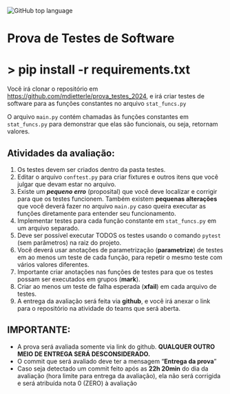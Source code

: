 ![GitHub top language](https://img.shields.io/github/languages/top/mdietterle/prova_testes_2024)

# Prova de Testes de Software

# > pip install -r requirements.txt

Você irá clonar o repositório em https://github.com/mdietterle/prova_testes_2024, e irá criar testes de software para as funções constantes no arquivo `stat_funcs.py`

O arquivo `main.py` contém chamadas às funções constantes em `stat_funcs.py` para demonstrar que elas são funcionais, ou seja, retornam valores.

## Atividades da avaliação:

1.  Os testes devem ser criados dentro da pasta testes.
2.  Editar o arquivo `conftest.py` para criar fixtures e outros itens que você julgar que devam estar no arquivo.
3.  Existe um ***pequeno erro*** (proposital) que você deve localizar e corrigir para que os testes funcionem. Também existem **pequenas alterações** que você deverá fazer no arquivo `main.py` caso queira executar as funções diretamente para entender seu funcionamento.
4. Implementar testes para cada função constante em `stat_funcs.py` em um arquivo separado.
5.  Deve ser possível executar TODOS os testes usando o comando `pytest`  (sem parâmetros) na raiz do projeto.
6.  Você deverá usar anotações de parametrização (**parametrize**) de testes em ao menos um teste de cada função, para repetir o mesmo teste com vários valores diferentes.
7.  Importante criar anotações nas funções de testes para que os testes possam ser executados em grupos (**mark**).
8.  Criar ao menos um teste de falha esperada (**xfail**) em cada arquivo de testes. 
9.  A entrega da avaliação será feita via **github**, e você irá anexar o link para o repositório na atividade do teams que será aberta.
    

## IMPORTANTE:

- A prova será avaliada somente via link do github. **QUALQUER OUTRO MEIO DE ENTREGA SERÁ DESCONSIDERADO.**  
- O commit que será avaliado deve ter a mensagem “**Entrega da prova**”
-   Caso seja detectado um commit feito após as **22h 20min** do dia da avaliação (hora limite para entrega da avaliação), ela não será corrigida e será atribuída nota 0 (ZERO) à avaliação